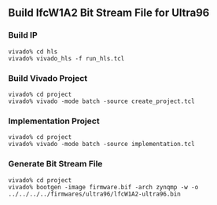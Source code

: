 ## Build lfcW1A2 Bit Stream File for Ultra96

### Build IP

```console
vivado% cd hls
vivado% vivado_hls -f run_hls.tcl
```

### Build Vivado Project

```console
vivado% cd project
vivado% vivado -mode batch -source create_project.tcl
```

### Implementation Project

```console
vivado% cd project
vivado% vivado -mode batch -source implementation.tcl
```

### Generate Bit Stream File


```console
vivado% cd project
vivado% bootgen -image firmware.bif -arch zynqmp -w -o ../../../../firmwares/ultra96/lfcW1A2-ultra96.bin
```

